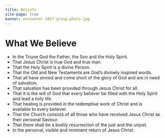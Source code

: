 ```yaml
---
title: Beliefs
site-page: true
banner: encounter-2017-group-photo.jpg
---
```



# What We Believe

* In the Triune God the Father, the Son and the Holy Spirit. 
* That Jesus Christ is true God and true man. 
* That the Holy Spirit is a divine Person. 
* That the Old and New Testaments are God’s divinely inspired words. 
* That all have sinned and come short of the glory of God and are in need of salvation. 
* That salvation has been provided through Jesus Christ for all. 
* That it is the will of God that every believer be filled with the Holy Spirit and lead a holy life. 
* That healing is provided in the redemptive work of Christ and is available to every believer. 
* That the Church consists of all those who have received Jesus Christ as their personal Saviour. 
* That there shall be a bodily resurrection of the just and the unjust. 
* In the personal, visible and imminent return of Jesus Christ.